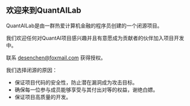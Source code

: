## 欢迎来到QuantAILab

QuantAILab是由一群热爱计算机金融的程序员创建的一个闭源项目。

我们欢迎任何对QuantAI项目感兴趣并且有意愿成为贡献者的伙伴加入项目开发中。

联系 desenchen@foxmail.com 获得授权。

我们选择闭源的原因：
- 保证项目代码的安全性，防止潜在漏洞成为攻击目标。
- 确保每一位参与成员能够享受与其付出对等的权益，谢绝白嫖。
- 保证项目高质量的开发。
